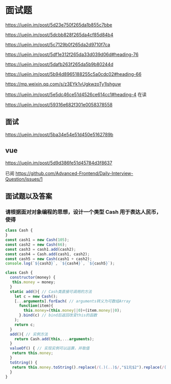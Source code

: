 # 面试题

<https://juejin.im/post/5d23e750f265da1b855c7bbe>

<https://juejin.im/post/5dcbb828f265da4cf85d84b4>

<https://juejin.im/post/5c7129b0f265da2d9710f7ca>

<https://juejin.im/post/5df1e312f265da33d039d06d#heading-76>

<https://juejin.im/post/5dafb263f265da5b9b80244d>

<https://juejin.im/post/5b94d8965188255c5a0cdc02#heading-66>

<https://mp.weixin.qq.com/s/z3EYk1vUgkwzoTy1lshguw>

<https://juejin.im/post/5e5dc46ce51d4526ce614cc1#heading-4>
在读

<https://juejin.im/post/59316e682f301e0058378558>

## 面试

<https://juejin.im/post/5ba34e54e51d450e5162789b>

## vue

<https://juejin.im/post/5d9d386fe51d45784d3f8637>

已阅
<https://github.com/Advanced-Frontend/Daily-Interview-Question/issues/1>

## 面试题以及答案

### 请根据面对对象编程的思想，设计一个类型 Cash 用于表达人民币，使得

```js
class Cash {
}
const cash1 = new Cash(105);
const cash2 = new Cash(66);
const cash3 = cash1.add(cash2);
const cash4 = Cash.add(cash1, cash2);
const cash5 = new Cash(cash1 + cash2);
console.log(`${cash3}`, `${cash4}`, `${cash5}`);
```

```js
class Cash {
  constructor(money) {
   this.money = money;
  }
  static add(){ // Cash类直接可调用的方法
    let c = new Cash();
    [...arguments].forEach( // arguments转义为可数组Array
      function(item){
        this.money=(this.money||0)+(item.money||0);
      }.bind(c) // bind后返回改变this的函数
    );
    return c;
  }
  add(){ // 实例方法
    return Cash.add(this,...arguments);
  }
  valueOf() { // 实现实例可以运算，并取值
   return this.money;
  }
  toString() {
   return this.money.toString().replace(/(.)(..)$/,"$1元$2").replace(/(.)(.)$/,"$1角$2")+"分";
  }
}
```
